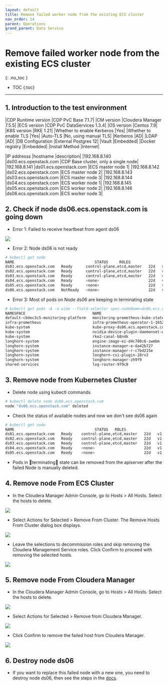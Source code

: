 ```yaml
---
layout: default
title: Remove failed worker node from the existing ECS cluster
nav_order: 14
parent: Operations
grand_parent: Data Service
---
```


# Remove failed worker node from the existing ECS cluster
{: .no_toc }

- TOC
{:toc}

---

## 1. Introduction to the test environment

|CDP Runtime version |CDP PvC Base 7.1.7|
|CM version |Cloudera Manager 7.5.5|
|ECS version |CDP PvC DataServices 1.3.4|
|OS version |Centos 7.9|
|K8S version |RKE 1.21|
|Whether to enable Kerberos |Yes|
|Whether to enable TLS |Yes|
|Auto-TLS |No, using manual TLS|
|Kerberos |AD|
|LDAP |AD|
|DB Configuration |External Postgres 12|
|Vault |Embedded|
|Docker registry |Embedded|
|Install Method |Internet|

|IP addresss |hostname |description|
|192.168.8.140	|ds00.ecs.openstack.com |CDP Base cluster, only a single node|
|192.168.8.141	|ds01.ecs.openstack.com |ECS master node 1|
|192.168.8.142	|ds02.ecs.openstack.com |ECS master node 2|
|192.168.8.143	|ds03.ecs.openstack.com |ECS master node 3|
|192.168.8.144	|ds04.ecs.openstack.com |ECS worker node 1|
|192.168.8.145	|ds05.ecs.openstack.com |ECS worker node 2|
|192.168.8.146	|ds06.ecs.openstack.com |ECS worker node 3|

## 2. Check if node ds06.ecs.openstack.com is going down

- Error 1: Failed to receive heartbeat from agent ds06

![](../../assets/images/ds/removenode01.png)

- Error 2: Node ds06 is not ready
```bash
# kubectl get node
NAME                                    STATUS     ROLES                       AGE   VERSION
ds01.ecs.openstack.com   Ready      control-plane,etcd,master   22d   v1.21.8+rke2r2
ds02.ecs.openstack.com   Ready      control-plane,etcd,master   22d   v1.21.8+rke2r2
ds03.ecs.openstack.com   Ready      control-plane,etcd,master   22d   v1.21.8+rke2r2
ds04.ecs.openstack.com   Ready      <none>                      22d   v1.21.8+rke2r2
ds05.ecs.openstack.com   Ready      <none>                      22d   v1.21.8+rke2r2
ds06.ecs.openstack.com   NotReady   <none>                      22d   v1.21.8+rke2r2
```
- Error 3: Most of pods on Node ds06  are keeping in terminating state
```bash
# kubectl get pods -A -o wide --field-selector spec.nodeName=ds06.ecs.openstack.com
NAMESPACE                              NAME                                                              READY   STATUS        RESTARTS   AGE    IP               NODE                                    NOMINATED NODE   READINESS GATES
default-cbdec3c5-monitoring-platform   monitoring-prometheus-kube-state-metrics-6ffcdcb5b4-ljgfq         2/2     Terminating   0          2d1h   10.42.4.27       ds06.ecs.openstack.com   <none>           <none>
infra-prometheus                       infra-prometheus-operator-1-1652500324-prometheus-node-expgjddh   1/1     Running       0          22d    192.168.8.146   ds06.ecs.openstack.com   <none>           <none>
kube-system                            kube-proxy-ds06.ecs.openstack.com                  1/1     Running       0          2d6h   192.168.8.146   ds06.ecs.openstack.com   <none>           <none>
kube-system                            nvidia-device-plugin-daemonset-wnq8p                              1/1     Running       0          22d    10.42.4.5        ds06.ecs.openstack.com   <none>           <none>
kube-system                            rke2-canal-b8n4k                                                  2/2     Running       0          22d    192.168.8.146   ds06.ecs.openstack.com   <none>           <none>
longhorn-system                        engine-image-ei-d4c780c6-zwmbm                                    1/1     Running       0          22d    10.42.4.4        ds06.ecs.openstack.com   <none>           <none>
longhorn-system                        instance-manager-e-da42b727                                       1/1     Terminating   0          2d2h   10.42.4.15       ds06.ecs.openstack.com   <none>           <none>
longhorn-system                        instance-manager-r-c7bd215e                                       1/1     Terminating   0          2d2h   10.42.4.16       ds06.ecs.openstack.com   <none>           <none>
longhorn-system                        longhorn-csi-plugin-28rv2                                         2/2     Running       0          22d    10.42.4.3        ds06.ecs.openstack.com   <none>           <none>
longhorn-system                        longhorn-manager-zh9f9                                            1/1     Running       0          22d    10.42.4.6        ds06.ecs.openstack.com   <none>           <none>
shared-services                        log-router-979c8                                                  2/2     Running       0          10d    10.42.4.2        ds06.ecs.openstack.com   <none>           <none>
```

## 3. Remove node from Kubernetes Cluster

- Delete node using kubectl commands
```bash
# kubectl delete node ds06.ecs.openstack.com
node "ds06.ecs.openstack.com" deleted
```
- Check the status of available nodes and now we don't see ds06 again
```bash
# kubectl get node
NAME                                    STATUS   ROLES                       AGE   VERSION
ds01.ecs.openstack.com   Ready    control-plane,etcd,master   22d   v1.21.8+rke2r2
ds02.ecs.openstack.com   Ready    control-plane,etcd,master   22d   v1.21.8+rke2r2
ds03.ecs.openstack.com   Ready    control-plane,etcd,master   22d   v1.21.8+rke2r2
ds04.ecs.openstack.com   Ready    <none>                      22d   v1.21.8+rke2r2
ds05.ecs.openstack.com   Ready    <none>                      22d   v1.21.8+rke2r2
```
- Pods in terminating state can be removed from the apiserver after the failed Node is manually deleted.


## 4. Remove node From ECS Cluster

- In the Cloudera Manager Admin Console, go to Hosts > All Hosts. Select the hosts to delete.

![](../../assets/images/ds/removenode02.png)

- Select Actions for Selected > Remove From Cluster. The Remove Hosts From Cluster dialog box displays.

![](../../assets/images/ds/removenode03.png)

- Leave the selections to decommission roles and skip removing the Cloudera Management Service roles. Click Confirm to proceed with removing the selected hosts.

![](../../assets/images/ds/removenode04.png)


## 5. Remove node From Cloudera Manager

- In the Cloudera Manager Admin Console, go to Hosts > All Hosts. Select the hosts to delete.

![](../../assets/images/ds/removenode05.png)

- Select Actions for Selected > Remove from Cloudera Manager.

![](../../assets/images/ds/removenode06.png)

- Click Confirm to remove the failed host from Cloudera Manager.

![](../../assets/images/ds/removenode07.png)


## 6. Destroy node ds06

- If you want to replace this failed node with a new one, you need to destroy node ds06, then see the steps in the [docs](https://fxu1024.github.io/docs/ds/addworknode/).

